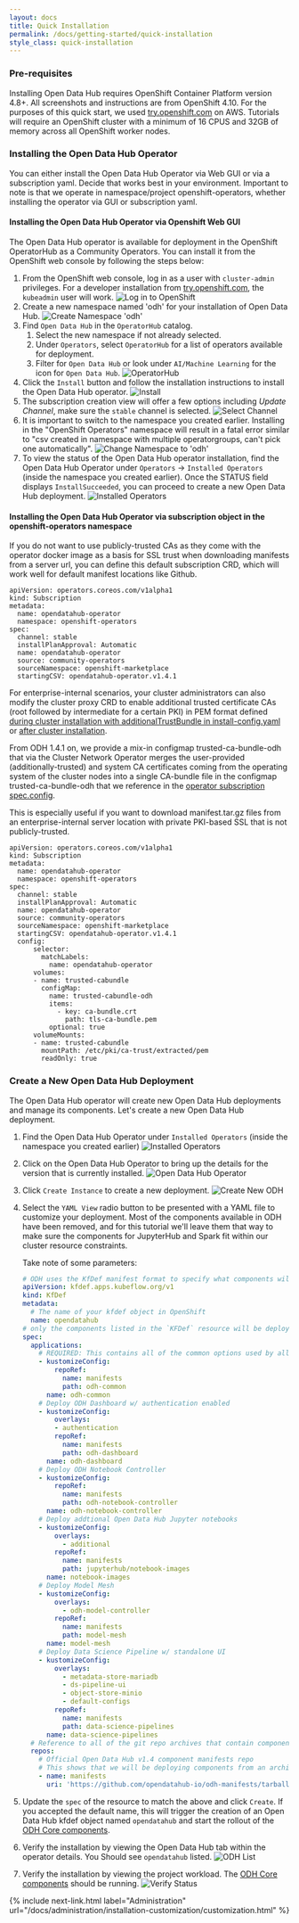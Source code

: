 ```yaml
---
layout: docs
title: Quick Installation
permalink: /docs/getting-started/quick-installation
style_class: quick-installation
---
```

### Pre-requisites

Installing Open Data Hub requires OpenShift Container Platform version 4.8+. All screenshots and instructions are from OpenShift 4.10.  For the purposes of this quick start, we used [try.openshift.com](https://try.openshift.com/) on AWS.  Tutorials will require an OpenShift cluster with a minimum of 16 CPUS and 32GB of memory across all OpenShift worker nodes.

### Installing the Open Data Hub Operator

You can either install the Open Data Hub Operator via Web GUI or via a subscription yaml. Decide that works best in your environment. Important to note is that we operate in namespace/project openshift-operators, whether installing the operator via GUI or subscription yaml.

#### Installing the Open Data Hub Operator via Openshift Web GUI
The Open Data Hub operator is available for deployment in the OpenShift OperatorHub as a Community Operators. You can install it from the OpenShift web console by following the steps below:

1. From the OpenShift web console, log in as a user with `cluster-admin` privileges.  For a developer installation from [try.openshift.com](https://try.openshift.com/), the `kubeadmin` user will work.
![Log in to OpenShift]({{site.baseurl}}/assets/img/pages/docs/quick-installation/login.png "Log in to OpenShift")
1. Create a new namespace named 'odh' for your installation of Open Data Hub.
![Create Namespace 'odh']({{site.baseurl}}/assets/img/pages/docs/quick-installation/create-namespace.png "Create Namespace 'odh'")
1. Find `Open Data Hub` in the `OperatorHub` catalog.
   1. Select the new namespace if not already selected.
   1. Under `Operators`, select `OperatorHub` for a list of operators available for deployment.
   1. Filter for `Open Data Hub` or look under `AI/Machine Learning` for the icon for `Open Data Hub`.
![OperatorHub]({{site.baseurl}}/assets/img/pages/docs/quick-installation/operator-hub.png "OperatorHub")
1. Click the `Install` button and follow the installation instructions to install the Open Data Hub operator.
![Install]({{site.baseurl}}/assets/img/pages/docs/quick-installation/install.png "Install")
1. The subscription creation view will offer a few options including *Update Channel*, make sure the `stable` channel is selected.
![Select Channel]({{site.baseurl}}/assets/img/pages/docs/quick-installation/channels.png "Install")
1. It is important to switch to the namespace you created earlier. Installing in the "OpenShift Operators" namespace will result in a fatal error similar to "csv created in namespace with multiple operatorgroups, can't pick one automatically".
![Change Namespace to 'odh']({{site.baseurl}}/assets/img/pages/docs/quick-installation/odh-namespace.png "Change Namespace to 'odh'")
1. To view the status of the Open Data Hub operator installation, find the Open Data Hub Operator under `Operators` -> `Installed Operators` (inside the namespace you created earlier). Once the STATUS field displays `InstallSucceeded`, you can proceed to create a new Open Data Hub deployment.
![Installed Operators]({{site.baseurl}}/assets/img/pages/docs/quick-installation/installed-operators.png "Installed Operators")

#### Installing the Open Data Hub Operator via subscription object in the openshift-operators namespace

If you do not want to use publicly-trusted CAs as they come with the operator docker image as a basis for SSL trust when downloading manifests from a server url, you can define this default subscription CRD, which will work well for default manifest locations like Github.

```
apiVersion: operators.coreos.com/v1alpha1
kind: Subscription
metadata:
  name: opendatahub-operator
  namespace: openshift-operators
spec:
  channel: stable
  installPlanApproval: Automatic
  name: opendatahub-operator
  source: community-operators
  sourceNamespace: openshift-marketplace
  startingCSV: opendatahub-operator.v1.4.1
```

For enterprise-internal scenarios, your cluster administrators can also modify the cluster proxy CRD to enable additional trusted certificate CAs (root followed by intermediate for a certain PKI) in PEM format defined [during cluster installation with additionalTrustBundle in install-config.yaml](https://docs.openshift.com/container-platform/4.10/networking/configuring-a-custom-pki.html#installation-configure-proxy_configuring-a-custom-pki) or [after cluster installation](https://docs.openshift.com/container-platform/4.10/networking/configuring-a-custom-pki.html#nw-proxy-configure-object_configuring-a-custom-pki). 

From ODH 1.4.1 on, we provide a mix-in configmap trusted-ca-bundle-odh that via the Cluster Network Operator merges the user-provided (additionally-trusted) and system CA certificates coming from the operating system of the cluster nodes into a single CA-bundle file in the configmap trusted-ca-bundle-odh that we reference in the [operator subscription spec.config](https://docs.openshift.com/container-platform/4.10/operators/admin/olm-configuring-proxy-support.html#olm-inject-custom-ca_olm-configuring-proxy-support).

This is especially useful if you want to download manifest.tar.gz files from an enterprise-internal server location with private PKI-based SSL that is not publicly-trusted.

```
apiVersion: operators.coreos.com/v1alpha1
kind: Subscription
metadata:
  name: opendatahub-operator
  namespace: openshift-operators
spec:
  channel: stable
  installPlanApproval: Automatic
  name: opendatahub-operator
  source: community-operators
  sourceNamespace: openshift-marketplace
  startingCSV: opendatahub-operator.v1.4.1
  config: 
      selector:
        matchLabels:
          name: opendatahub-operator
      volumes: 
      - name: trusted-cabundle
        configMap:
          name: trusted-cabundle-odh
          items:
            - key: ca-bundle.crt 
              path: tls-ca-bundle.pem
          optional: true
      volumeMounts: 
      - name: trusted-cabundle
        mountPath: /etc/pki/ca-trust/extracted/pem
        readOnly: true
```




### Create a New Open Data Hub Deployment

The Open Data Hub operator will create new Open Data Hub deployments and manage its components.  Let's create a new Open Data Hub deployment.

1. Find the Open Data Hub Operator under `Installed Operators` (inside the namespace you created earlier)
![Installed Operators]({{site.baseurl}}/assets/img/pages/docs/quick-installation/installed-operators.png "Installed Operators")

1. Click on the Open Data Hub Operator to bring up the details for the version that is currently installed.
![Open Data Hub Operator]({{site.baseurl}}/assets/img/pages/docs/quick-installation/odh-operator.png "Open Data Hub Operator")

1. Click `Create Instance` to create a new deployment.
![Create New ODH]({{site.baseurl}}/assets/img/pages/docs/quick-installation/new-deployment.png "Create New ODH")

1. Select the `YAML View` radio button to be presented with a YAML file to customize your deployment.  Most of the components available in ODH have been removed, and for this tutorial we'll leave them that way to make sure the components for JupyterHub and Spark fit within our cluster resource constraints.


   Take note of some parameters:
      ```yaml
      # ODH uses the KfDef manifest format to specify what components will be included in the deployment
      apiVersion: kfdef.apps.kubeflow.org/v1
      kind: KfDef
      metadata:
        # The name of your kfdef object in OpenShift
        name: opendatahub
      # only the components listed in the `KFDef` resource will be deployed:
      spec:
        applications:
          # REQUIRED: This contains all of the common options used by all ODH components
          - kustomizeConfig:
              repoRef:
                name: manifests
                path: odh-common
            name: odh-common
          # Deploy ODH Dashboard w/ authentication enabled
          - kustomizeConfig:
              overlays:
              - authentication
              repoRef:
                name: manifests
                path: odh-dashboard
            name: odh-dashboard
          # Deploy ODH Notebook Controller
          - kustomizeConfig:
              repoRef:
                name: manifests
                path: odh-notebook-controller
            name: odh-notebook-controller
          # Deploy addtional Open Data Hub Jupyter notebooks
          - kustomizeConfig:
              overlays:
                - additional
              repoRef:
                name: manifests
                path: jupyterhub/notebook-images
            name: notebook-images
          # Deploy Model Mesh
          - kustomizeConfig:
              overlays:
                - odh-model-controller
              repoRef:
                name: manifests
                path: model-mesh
            name: model-mesh
          # Deploy Data Science Pipeline w/ standalone UI
          - kustomizeConfig:
              overlays:
                - metadata-store-mariadb
                - ds-pipeline-ui
                - object-store-minio
                - default-configs
              repoRef:
                name: manifests
                path: data-science-pipelines
            name: data-science-pipelines
        # Reference to all of the git repo archives that contain component kustomize manifests
        repos:
          # Official Open Data Hub v1.4 component manifests repo
          # This shows that we will be deploying components from an archive of the odh-manifests repo tagged for v1.4.0
          - name: manifests
            uri: 'https://github.com/opendatahub-io/odh-manifests/tarball/v1.4'
      ```

1. Update the `spec` of the resource to match the above and click `Create`.  If you accepted the default name, this will trigger the creation of an Open Data Hub kfdef object named `opendatahub` and start the rollout of the [ODH Core components]({{site.baseurl}}/docs/tiered-components.html).

1. Verify the installation by viewing the Open Data Hub tab within the operator details.  You Should see `opendatahub` listed.
![ODH List]({{site.baseurl}}/assets/img/pages/docs/quick-installation/odh-list.png "ODH List")

1. Verify the installation by viewing the project workload.  The [ODH Core components]({{site.baseurl}}/docs/tiered-components.html) should be running.
![Verify Status]({{site.baseurl}}/assets/img/pages/docs/quick-installation/verify-install.png "Verify Status")

{% include next-link.html label="Administration" url="/docs/administration/installation-customization/customization.html" %}
